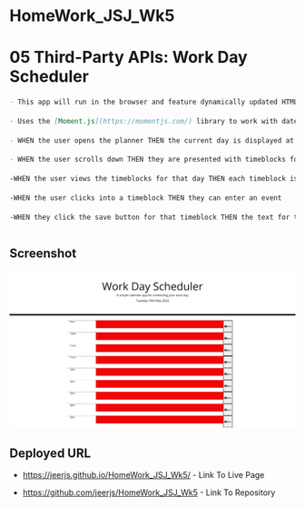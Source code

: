 # HomeWork_JSJ_Wk5

# 05 Third-Party APIs: Work Day Scheduler

```md
- This app will run in the browser and feature dynamically updated HTML and CSS powered by jQuery.

- Uses the [Moment.js](https://momentjs.com/) library to work with date and time.

- WHEN the user opens the planner THEN the current day is displayed at the top of the calendar

- WHEN the user scrolls down THEN they are presented with timeblocks for standard business hours

-WHEN the user views the timeblocks for that day THEN each timeblock is color coded to indicate whether it is in the past, present, or future

-WHEN the user clicks into a timeblock THEN they can enter an event

-WHEN they click the save button for that timeblock THEN the text for that event is saved in local storage
```

```md

```

## Screenshot

![Screenshot](./02-Homework/Assets/screencapture-127-0-0-1-5500-index-html-2022-05-10-22_50_32.png)

## Deployed URL

- https://jeerjs.github.io/HomeWork_JSJ_Wk5/ - Link To Live Page

- https://github.com/jeerjs/HomeWork_JSJ_Wk5 - Link To Repository
